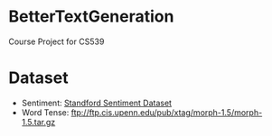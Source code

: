 # BetterTextGeneration
Course Project for CS539

# Dataset
- Sentiment: [Standford Sentiment Dataset](http://ai.stanford.edu/~amaas/data/sentiment/)
- Word Tense: ftp://ftp.cis.upenn.edu/pub/xtag/morph-1.5/morph-1.5.tar.gz
